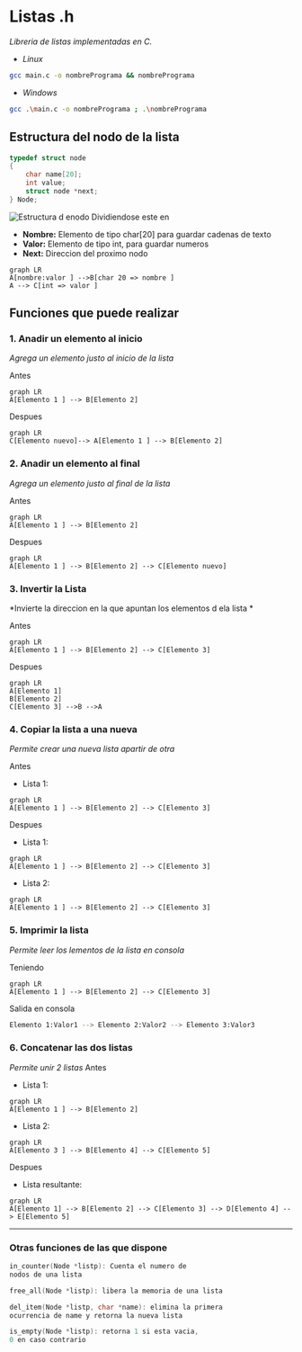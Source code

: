 # Listas .h

*Libreria de listas implementadas en C.*


 - _Linux_

```bash
gcc main.c -o nombrePrograma && nombrePrograma
```
 - _Windows_

```bash
gcc .\main.c -o nombrePrograma ; .\nombrePrograma
```


## Estructura del nodo de la lista 
```c
typedef struct node
{
	char name[20];
	int value;
	struct node *next;
} Node;
```
![Estructura d enodo](https://i.ibb.co/4N9vcVG/Diagrama-en-blanco.png)
Dividiendose este en 

 - **Nombre:** Elemento de tipo char[20] para guardar cadenas de texto
 - **Valor:** Elemento de tipo int, para guardar numeros 
 - **Next:** Direccion del proximo nodo 

```mermaid
graph LR
A[nombre:valor ] -->B[char 20 => nombre ]
A --> C[int => valor ]
```
## Funciones que puede realizar 

### 1.  Anadir un elemento al inicio
*Agrega un elemento justo al inicio de la lista*

Antes 
```mermaid
graph LR
A[Elemento 1 ] --> B[Elemento 2]
```

Despues 
```mermaid
graph LR
C[Elemento nuevo]--> A[Elemento 1 ] --> B[Elemento 2]
```
 
### 2. Anadir un elemento al final

*Agrega un elemento justo al final de la lista*

Antes 
```mermaid
graph LR
A[Elemento 1 ] --> B[Elemento 2]
```

Despues 
```mermaid
graph LR
A[Elemento 1 ] --> B[Elemento 2] --> C[Elemento nuevo]
```

### 3. Invertir la Lista
*Invierte la direccion en la que apuntan los elementos d ela lista *

Antes 
```mermaid
graph LR
A[Elemento 1 ] --> B[Elemento 2] --> C[Elemento 3]
```

Despues 
```mermaid
graph LR
A[Elemento 1]
B[Elemento 2]
C[Elemento 3] -->B -->A
```

### 4. Copiar la lista a una nueva
*Permite crear una nueva lista apartir de otra*

Antes 

 - Lista 1:

```mermaid
graph LR
A[Elemento 1 ] --> B[Elemento 2] --> C[Elemento 3]
```

Despues 
 - Lista 1:

```mermaid
graph LR
A[Elemento 1 ] --> B[Elemento 2] --> C[Elemento 3]
```
 - Lista 2:

```mermaid
graph LR
A[Elemento 1 ] --> B[Elemento 2] --> C[Elemento 3]
```
### 5. Imprimir la lista
*Permite leer los lementos de la lista en consola*

Teniendo 
```mermaid
graph LR
A[Elemento 1 ] --> B[Elemento 2] --> C[Elemento 3]
```
Salida en consola
```bash
Elemento 1:Valor1 --> Elemento 2:Valor2 --> Elemento 3:Valor3
```
### 6. Concatenar las dos listas
*Permite unir 2 listas* 
Antes 


 - Lista 1:

```mermaid
graph LR
A[Elemento 1 ] --> B[Elemento 2] 
```
 - Lista 2:

```mermaid
graph LR
A[Elemento 3 ] --> B[Elemento 4] --> C[Elemento 5]
```
Despues
 - Lista resultante:

```mermaid
graph LR
A[Elemento 1] --> B[Elemento 2] --> C[Elemento 3] --> D[Elemento 4] --> E[Elemento 5]
```
---
### Otras funciones de las que dispone


```c   
in_counter(Node *listp): Cuenta el numero de 
nodos de una lista 
``` 
```c   
free_all(Node *listp): libera la memoria de una lista 
``` 
```c   
del_item(Node *listp, char *name): elimina la primera 
ocurrencia de name y retorna la nueva lista
``` 
```c   
is_empty(Node *listp): retorna 1 si esta vacia, 
0 en caso contrario
``` 

 
